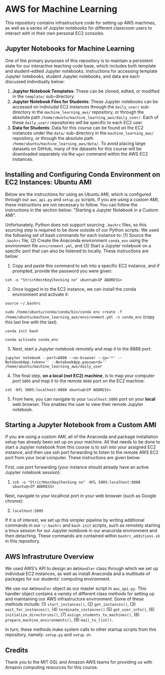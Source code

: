 # AWS for Machine Learning
This repository contains infrastructure code for setting up AWS machines, as well as a series of Jupyter notebooks for different classroom users to interact with in their own personal EC2 consoles.

## Jupyter Notebooks for Machine Learning
One of the primary purposes of this repository is to maintain a persistent state for our interactive teaching code base, which includes both template and student-edited Jupyter notebooks.  Instructions for accessing template Jupyter notebooks, student Jupyter notebooks, and data are each discussed individually below:

1. **Jupyter Notebook Templates**: These can be cloned, edited, or modified in the `template/` sub-directory.
2. **Jupyter Notebook Files for Students**: These Jupyter notebooks can be accessed on indiviudal EC2 instances through the `daily_user/` sub-directory in the `machine_learning_aws/` repository, or through the absolute path `/home/ubuntu/machine_learning_aws/daily_user/`.  Each of these `daily_user/` repositories will be specific to each EC2 user.
3. **Data for Students**: Data for this course can be found on the EC2 instances under the `data/` sub-directory in the `machine_learning_aws/` repository, or through the absolute path `/home/ubuntu/machine_learning_aws/data/`.  To avoid placing large datasets on GitHub, many of the datasets for this course will be downloaded separately via the `wget` command within the AWS EC2 instances.


## Installing and Configuring Conda Environment on EC2 Instances: Ubuntu AMI
Below are the instructions for using an Ubuntu AMI, which is configured through our `aws_api.py` and `setup.py` scripts.  If you are using a custom AMI, these instructions are not necessary to follow.  You can follow the instructions in the section below: "Starting a Jupyter Notebook in a Custom AMI".

Unfortunately, Python does not support sourcing `.bashrc` files, so this sourcing step is required to be done outside of our Python scripts.  We used the following set of bash commands for each instance to: (1) Source the `.bashrc` file, (2) Create the Anaconda environment `conda_env` using the environment file `environment.yml`, and (3) Start a Jupyter notebook on a specific port that can also be listened to locally.  These instructions are below:

1. Copy and paste this command to ssh into a specific EC2 instance, and if prompted, provide the password you were given:

`ssh -o "StrictHostKeyChecking no" ubuntu@<IP ADDRESS>`

2. Once logged in to the EC2 instance, we can install the conda environment and activate it:

`source ~/.bashrc`

`sudo /home/ubuntu/conda/conda/bin/conda env create -f /home/ubuntu/machine_learning_aws/environment.yml -n conda_env` (copy this last line with the last).

`conda init bash`

`conda activate conda_env`

3. Next, start a Jupyter notebook remotely and map it to the 8888 port:

`jupyter notebook --port=8888 --no-browser --ip='*' --NotebookApp.token='' --NotebookApp.password='' /home/ubuntu/machine_learning_aws/daily_user`

4. The final step, **on a local (not EC2) machine**, is to map your computer port `5005` and map it to the remote `8888` port on the EC2 machine:

 `ssh -NfL 5005:localhost:8888 ubuntu@<IP ADDRESS>`
 
5. From here, you can navigate to your `localhost:5005` port on your **local** web browser.  This enables the user to view their remote Jupyter notebook.

## Starting a Jupyter Notebook from a Custom AMI
If you are using a custom AMI, all of the Anaconda and package installation setup has already been set up on your machine.  All that needs to be done to start a Jupyter notebook from this course is to ssh into your assigned EC2 instance, and then use ssh port forwarding to listen to the remote AWS EC2 port from your local computer.  These instructions are given below:

First, use port forwarding (your instance should already have an active Jupyter notebook session):

1. `ssh -o "StrictHostKeyChecking no" -NfL 5005:localhost:8888 ubuntu@<IP ADDRESS>`

Next, navigate to your localhost port in your web browser (such as Google chrome):

2. `localhost:5005`

If it is of interest, we set up this simpler pipeline by writing additional commands in our `~/.bashrc` and `bash init` scripts, such as remotely starting a tmux session for our Jupyter notebook in our anaconda environment and then detaching.  These commands are contained within `bashrc_additions.sh` in this repository.

## AWS Infrastruture Overview
We used AWS's API to design an `AWSHandler` class through which we set up individual EC2 instances, as well as install Anaconda and a multitude of packages for our students' computing environment.

We use our `AWSHandler` object as our master script in `aws_api.py`.  This handler object contains a variety of different class methods for setting up and maintaining our AWS infrastructure environment.  Some of these methods include: (1) `start_instances()`, (2) `get_instances()`, (3) `wait_for_instances()`, (4) `terminate_instances()`
(5) `get_user_info()`, (6) `initialize_directories()`, (7) `assign_students_to_machines()`, (8) `prepare_machine_environments()`, (9) `mail_to_list()`.

In turn, these methods make system calls to other startup scripts from this repository, namely: `setup.py` and `setup.sh`.

## Credits
Thank you to the MIT GSL and Amazon AWS teams for providing us with Amazon computing resources for this course.






